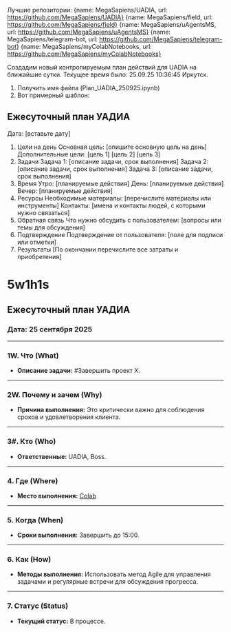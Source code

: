 Лучшие репозитории:
{name: MegaSapiens/UADIA, url: https://github.com/MegaSapiens/UADIA}
{name: MegaSapiens/field, url: https://github.com/MegaSapiens/field}
{name: MegaSapiens/uAgentsMS, url: https://github.com/MegaSapiens/uAgentsMS}
{name: MegaSapiens/telegram-bot, url: https://github.com/MegaSapiens/telegram-bot}
{name: MegaSapiens/myColabNotebooks, url: https://github.com/MegaSapiens/myColabNotebooks}

Cоздадим новый контролируемым план действий для UADIA на ближайшие сутки.
Текущее время было: 25.09.25 10:36:45 Иркутск.
1. Получить имя файла (Plan_UADIA_250925.ipynb)
2. Вот примерный шаблон:

## Ежесуточный план УАДИА
Дата: [вставьте дату]
1. Цели на день
    Основная цель: [опишите основную цель на день]
Дополнительные цели:
  [цель 1]
  [цель 2]
  [цель 3]
2. Задачи
Задача 1: [описание задачи, срок выполнения]
Задача 2: [описание задачи, срок выполнения]
Задача 3: [описание задачи, срок выполнения]
3. Время
Утро: [планируемые действия]
День: [планируемые действия]
Вечер: [планируемые действия]
4. Ресурсы
Необходимые материалы: [перечислите материалы или инструменты]
Контакты: [имена и контакты людей, с которыми нужно связаться]
5. Обратная связь
Что нужно обсудить с пользователем: [вопросы или темы для обсуждения]
6. Подтверждение
Подтверждение от пользователя: [поле для подписи или отметки]
7. Результаты [По окончании перечислите все затраты и приобретения]   

# 5w1h1s
## Ежесуточный план УАДИА

### Дата: 25 сентября 2025

---

### 1W. Что (What)
- **Описание задачи:** #Завершить проект X.

---

### 2W. Почему и зачем (Why)
- **Причина выполнения:** Это критически важно для соблюдения сроков и удовлетворения клиента.

---

### 3#. Кто (Who)
- **Ответственные:** UADIA, Boss.

---

### 4. Где (Where)
- **Место выполнения:** [Colab](https://github.com/MegaSapiens/myColabNotebooks/blob/main/%D0%9D%D0%B0%D0%B2%D1%8B%D0%BA%20%D0%B7%D0%B0%2020%20%D1%87%D0%B0%D1%81%D0%BE%D0%B2.ipynb)

---

### 5. Когда (When)
- **Сроки выполнения:** Завершить до 15:00.

---

### 6. Как (How)
- **Методы выполнения:** Использовать метод Agile для управления задачами и регулярные встречи для обсуждения прогресса.

---

### 7. Статус (Status)
- **Текущий статус:** В процессе.

